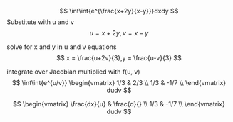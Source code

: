 
$$
\int\int{e^{\frac{x+2y}{x-y}}}dxdy
$$
Substitute with u and v
$$
u = x+2y, v=x-y
$$

solve for x and y in u and v equations
$$
x = \frac{u+2v}{3},y = \frac{u-v}{3}
$$

integrate over Jacobian multiplied with f(u, v)
$$
\int\int{e^{u/v}}
\begin{vmatrix}
1/3 & 2/3 \\
1/3 & -1/7 \\
\end{vmatrix} dudv
$$

$$
\begin{vmatrix}
\frac{dx}{u} & \frac{d}{} \\
1/3 & -1/7 \\
\end{vmatrix} dudv
$$
